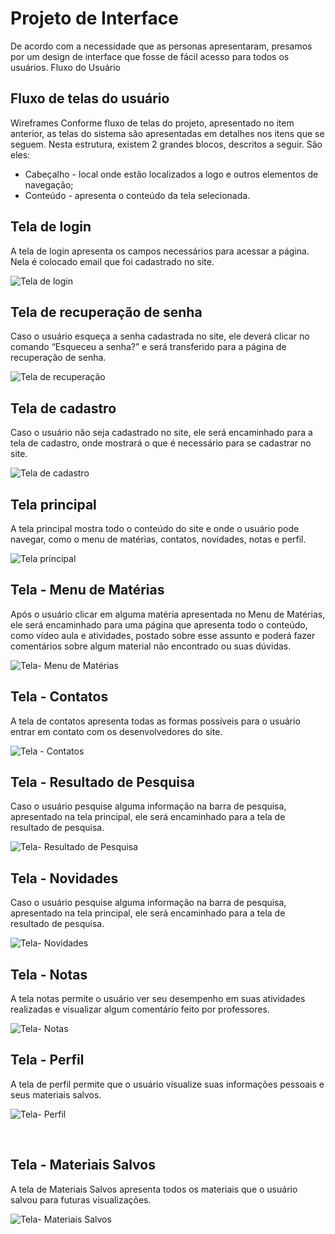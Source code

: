 
# Projeto de Interface
De acordo com a necessidade que as personas apresentaram, presamos por um design de interface que fosse de fácil acesso para todos os usuários.
Fluxo do Usuário
 
## Fluxo de telas do usuário
Wireframes
Conforme fluxo de telas do projeto, apresentado no item anterior, as telas do sistema são apresentadas em detalhes nos itens que se seguem. Nesta estrutura, existem 2 grandes blocos, descritos a seguir. São eles:
*	Cabeçalho - local onde estão localizados a logo e outros elementos de navegação;
*	Conteúdo - apresenta o conteúdo da tela selecionada.
 
## Tela de login
A tela de login apresenta os campos necessários para acessar a página. Nela é colocado email que foi cadastrado no site.

![Tela de login](images/login.jpeg "Tela de Login")

## Tela de recuperação de senha
Caso o usuário esqueça a senha cadastrada no site, ele deverá clicar no comando “Esqueceu a senha?” e será transferido para a página de recuperação de senha.

![Tela de recuperação](images/recup.jpeg "Tela de recuperação")
 
## Tela de cadastro
Caso o usuário não seja cadastrado no site, ele será encaminhado para a tela de cadastro, onde mostrará o que é necessário para se cadastrar no site.

![Tela de cadastro](images/cadastro.jpeg "Tela de cadastro")
 


## Tela principal
A tela principal mostra todo o conteúdo do site e onde o usuário pode navegar, como o menu de matérias, contatos, novidades, notas e perfil.

![Tela principal](images/principal.jpeg "Tela principal")

## Tela - Menu de Matérias
Após o usuário clicar em alguma matéria apresentada no Menu de Matérias, ele será encaminhado para uma página que apresenta todo o conteúdo, como vídeo aula e atividades, postado sobre esse assunto e poderá fazer comentários sobre algum material não encontrado ou suas dúvidas.

 ![Tela- Menu de Matérias](images/menu.jpeg "Tela- Menu de Matérias")

## Tela - Contatos
A tela de contatos apresenta todas as formas possíveis para o usuário entrar em contato com os desenvolvedores do site. 

 
![Tela - Contatos](images/contatos.jpeg "Tela- Contatos")


## Tela - Resultado de Pesquisa
Caso o usuário pesquise alguma informação na barra de pesquisa, apresentado na tela principal, ele será encaminhado para a tela de resultado de pesquisa.

![Tela- Resultado de Pesquisa](images/recup.jpeg "Tela- Resultado de Pesquisa")

## Tela - Novidades
Caso o usuário pesquise alguma informação na barra de pesquisa, apresentado na tela principal, ele será encaminhado para a tela de resultado de pesquisa.

![Tela- Novidades](images/Novidades.jpeg "Tela- Novidades")
 
## Tela - Notas
A tela notas permite o usuário ver seu desempenho em suas atividades realizadas e visualizar algum comentário feito por professores.

![Tela- Notas](images/Notas.jpeg "Tela- Notas")
 
## Tela - Perfil
A tela de perfil permite que o usuário visualize suas informações pessoais e seus materiais salvos. 

![Tela- Perfil](images/Perfil.jpeg "Tela- Perfil")

 
## Tela - Materiais Salvos 
A tela de Materiais Salvos apresenta todos os materiais que o usuário salvou para futuras visualizações.

![Tela- Materiais Salvos](images/materiais.jpeg "Tela- Materiais Salvos")
 
 
